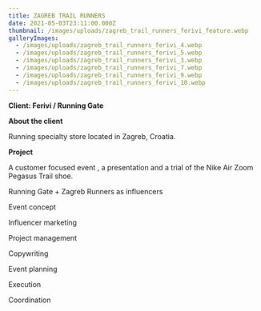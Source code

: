 ```yaml
---
title: ZAGREB TRAIL RUNNERS
date: 2021-05-03T23:11:00.000Z
thumbnail: /images/uploads/zagreb_trail_runners_ferivi_feature.webp
galleryImages:
  - /images/uploads/zagreb_trail_runners_ferivi_4.webp
  - /images/uploads/zagreb_trail_runners_ferivi_5.webp
  - /images/uploads/zagreb_trail_runners_ferivi_3.webp
  - /images/uploads/zagreb_trail_runners_ferivi_7.webp
  - /images/uploads/zagreb_trail_runners_ferivi_9.webp
  - /images/uploads/zagreb_trail_runners_ferivi_10.webp
---
```

**Client: Ferivi / Running Gate**

**About the client**

Running specialty store located in Zagreb, Croatia.

**Project**

A customer focused event , a presentation and a trial of the Nike Air Zoom Pegasus Trail shoe. 

Running Gate + Zagreb Runners as influencers

Event concept

Influencer marketing

Project management

Copywriting

Event planning

Execution

Coordination